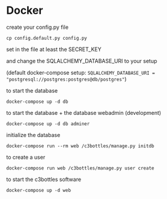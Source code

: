 # Docker

create your config.py file

```cp config.default.py config.py```

set in the file at least the SECRET_KEY

and change the SQLALCHEMY_DATABASE_URI to your setup

(default docker-compose setup: ```SQLALCHEMY_DATABASE_URI = "postgresql://postgres:postgres@db/postgres"```)



to start the database

```docker-compose up -d db```

to start the database + the database webadmin (development)

```docker-compose up -d db adminer```


initialize the database

```docker-compose run --rm web /c3bottles/manage.py initdb```


to create a user

```docker-compose run web /c3bottles/manage.py user create```


to start the c3bottles software

```docker-compose up -d web```